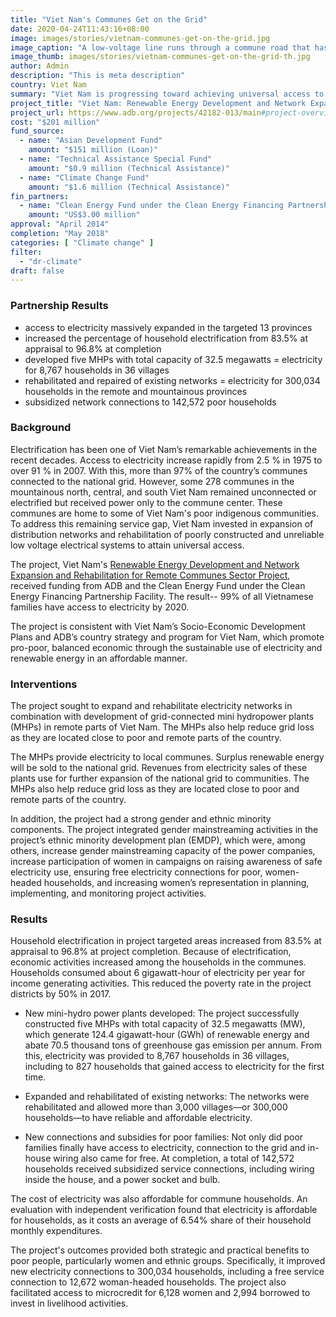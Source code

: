 ```yaml
---
title: "Viet Nam's Communes Get on the Grid"
date: 2020-04-24T11:43:16+08:00
image: images/stories/vietnam-communes-get-on-the-grid.jpg
image_caption: "A low-voltage line runs through a commune road that has helped bring electricity into these poor communities where some of Viet Nam’s indigenous people live. This is part of the expanded and repaired distribution network that ADB and its partners worked on in the project, VIE: Renewable Energy Development and Network Expansion and Rehabilitation for Remote Communes Sector Project. Hundreds of thousands of households directly benefited from the project."
image_thumb: images/stories/vietnam-communes-get-on-the-grid-th.jpg
author: Admin
description: "This is meta description"
country: Viet Nam
summary: "Viet Nam is progressing toward achieving universal access to electricity by 2020 after an ADB project with cofinancing from the Clean Energy Fund under the Clean Energy Financing Partnership Facility helped provide hundreds of thousands of households with electricity and opened economic opportunities to the men and women of these communes."
project_title: "Viet Nam: Renewable Energy Development and Network Expansion and Rehabilitation for Remote Communes Sector Project"
project_url: https://www.adb.org/projects/42182-013/main#project-overview
cost: "$201 million"
fund_source: 
  - name: "Asian Development Fund"
    amount: "$151 million (Loan)"
  - name: "Technical Assistance Special Fund"
    amount: "$0.9 million (Technical Assistance)"
  - name: "Climate Change Fund"
    amount: "$1.6 million (Technical Assistance)"
fin_partners: 
  - name: "Clean Energy Fund under the Clean Energy Financing Partnership Facility"
    amount: "US$3.00 million"
approval: "April 2014"
completion: "May 2018"
categories: [ "Climate change" ]
filter:
  - "dr-climate"
draft: false
---
```


### Partnership Results

<ul class="dr-results">
  <li><i class="icon-check-circle"></i> access to electricity massively expanded in the targeted 13 provinces</li>
  <li><i class="icon-check-circle"></i> increased the percentage of household electrification from 83.5% at appraisal to 96.8% at completion</li>
  <li><i class="icon-check-circle"></i> developed five MHPs with total capacity of 32.5 megawatts = electricity for 8,767 households in 36 villages</li>
  <li><i class="icon-check-circle"></i> rehabilitated and repaired of existing networks = electricity for 300,034 households in the remote and mountainous provinces</li>
  <li><i class="icon-check-circle"></i> subsidized network connections to 142,572 poor households </li>
</ul>

### Background
Electrification has been one of Viet Nam’s remarkable achievements in the recent decades. Access to electricity increase rapidly from 2.5 % in 1975 to over 91 % in 2007.  With this, more than 97% of the country’s communes connected to the national grid. However, some 278 communes in the mountainous north, central, and south Viet Nam remained unconnected or electrified but received power only to the commune center. These communes are home to some of Viet Nam's poor indigenous communities. To address this remaining service gap, Viet Nam invested in expansion of distribution networks and rehabilitation of poorly constructed and unreliable low voltage electrical systems to attain universal access.

The project, Viet Nam's [Renewable Energy Development and Network Expansion and Rehabilitation for Remote Communes Sector Project](https://www.adb.org/projects/documents/vie-42182-013-pcr), received funding from ADB and the Clean Energy Fund under the Clean Energy Financing Partnership Facility. The result-- 99% of all Vietnamese families have access to electricity by 2020.

The project is consistent with Viet Nam’s Socio-Economic Development Plans and ADB’s country strategy and program for Viet Nam, which promote pro-poor, balanced economic through the sustainable use of electricity and renewable energy in an affordable manner. 

### Interventions

The project sought to expand and rehabilitate electricity networks in combination with development of grid-connected mini hydropower plants (MHPs) in remote parts of Viet Nam.  The MHPs also help reduce grid loss as they are located close to poor and remote parts of the country. 

The MHPs provide electricity to local communes. Surplus renewable energy will be sold to the national grid. Revenues from electricity sales of these plants use for further expansion of the national grid to communities.  The MHPs also help reduce grid loss as they are located close to poor and remote parts of the country.

In addition, the project had a strong gender and ethnic minority components.  The project integrated gender mainstreaming activities in the project’s ethnic minority development plan (EMDP), which were, among others, increase gender mainstreaming capacity of the power companies, increase participation of women in campaigns on raising awareness of safe electricity use, ensuring free electricity connections for poor, women-headed households, and increasing women’s representation in planning, implementing, and monitoring project activities.

### Results

Household electrification in project targeted areas increased from 83.5% at appraisal to 96.8% at project completion. Because of electrification, economic activities increased among the households in the communes. Households consumed about 6 gigawatt-hour of electricity per year for income generating activities. This reduced the poverty rate in the project districts by 50% in 2017.

* New mini-hydro power plants developed: The project successfully constructed five MHPs with total capacity of 32.5 megawatts (MW), which generate 124.4 gigawatt-hour (GWh) of renewable energy and abate 70.5 thousand tons of greenhouse gas emission per annum. From this, electricity was provided to 8,767 households in 36 villages, including to 827 households that gained access to electricity for the first time.

* Expanded and rehabilitated of existing networks: The networks were rehabilitated and allowed more than 3,000 villages—or 300,000 households—to have reliable and affordable electricity.

* New connections and subsidies for poor families: Not only did poor families finally have access to electricity, connection to the grid and in-house wiring also came for free. At completion, a total of 142,572 households received subsidized service connections, including wiring inside the house, and a power socket and bulb.

The cost of electricity was also affordable for commune households. An evaluation with independent verification found that electricity is affordable for households, as it costs an average of 6.54% share of their household monthly expenditures. 

The project's outcomes provided both strategic and practical benefits to poor people, particularly women and ethnic groups. Specifically, it improved new electricity connections to 300,034 households, including a free service connection to 12,672 woman-headed households. The project also facilitated access to microcredit for 6,128 women and 2,994 borrowed to invest in livelihood activities.
